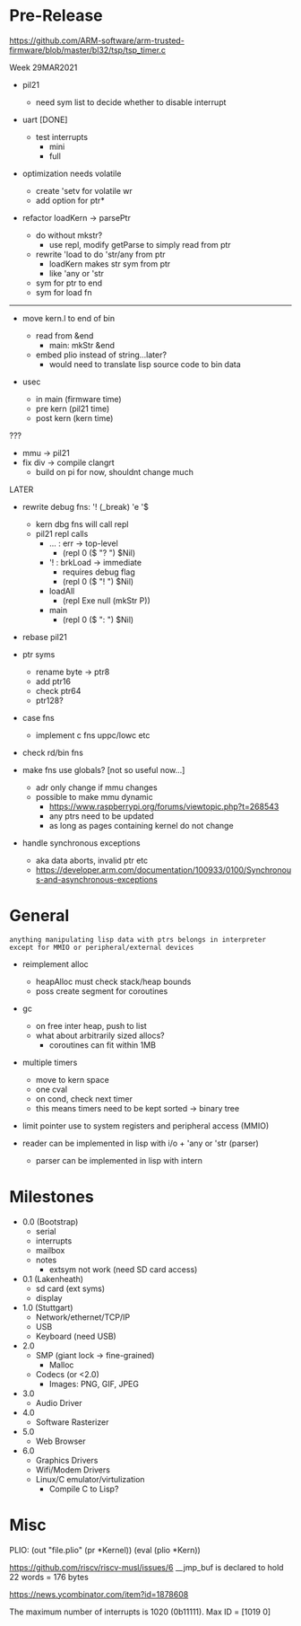 Pre-Release
===========

https://github.com/ARM-software/arm-trusted-firmware/blob/master/bl32/tsp/tsp_timer.c

Week 29MAR2021

* pil21
  * need sym list to decide whether to disable interrupt

* uart [DONE]
  * test interrupts
    * mini
    * full

* optimization needs volatile
  * create 'setv for volatile wr
  * add option for ptr*

* refactor loadKern -> parsePtr
  * do without mkstr?
    * use repl, modify getParse to simply read from ptr
  * rewrite 'load to do 'str/any from ptr
    * loadKern makes str sym from ptr
    * like 'any or 'str
  * sym for ptr to end
  * sym for load fn

-------------------

* move kern.l to end of bin
  * read from &end
    * main: mkStr &end
  * embed plio instead of string...later?
    * would need to translate lisp source code to bin data

* usec
  * in main (firmware time)
  * pre kern (pil21 time)
  * post kern (kern time)

???
* mmu -> pil21
* fix div -> compile clangrt
  * build on pi for now, shouldnt change much

LATER

* rewrite debug fns: '! (_break) 'e '$
  * kern dbg fns will call repl
  * pil21 repl calls
    * ... : err -> top-level
      * (repl 0 ($ "? ") $Nil)
    * '!  : brkLoad -> immediate
      * requires debug flag
      * (repl 0 ($ "! ") $Nil)
    * loadAll
      * (repl Exe null (mkStr P))
    * main
      * (repl 0 ($ ": ") $Nil)

* rebase pil21
* ptr syms
  * rename byte  -> ptr8
  * add ptr16
  * check ptr64
  * ptr128?
* case fns
  * implement c fns uppc/lowc etc
* check rd/bin fns
* make fns use globals? [not so useful now...]
  * adr only change if mmu changes
  * possible to make mmu dynamic
    * https://www.raspberrypi.org/forums/viewtopic.php?t=268543
    * any ptrs need to be updated
    * as long as pages containing kernel do not change

* handle synchronous exceptions
  * aka data aborts, invalid ptr etc
  * https://developer.arm.com/documentation/100933/0100/Synchronous-and-asynchronous-exceptions

General
=======

    anything manipulating lisp data with ptrs belongs in interpreter
    except for MMIO or peripheral/external devices

* reimplement alloc
  * heapAlloc must check stack/heap bounds
  * poss create segment for coroutines

* gc
  * on free inter heap, push to list
  * what about arbitrarily sized allocs?
    * coroutines can fit within 1MB

* multiple timers
  * move to kern space
  * one cval
  * on cond, check next timer
  * this means timers need to be kept sorted -> binary tree

* limit pointer use to system registers and peripheral access (MMIO)

* reader can be implemented in lisp with i/o + 'any or 'str (parser)
  * parser can be implemented in lisp with intern

# Milestones

* 0.0 (Bootstrap)
  * serial
  * interrupts
  * mailbox
  * notes
    * extsym not work (need SD card access)
* 0.1 (Lakenheath)
  * sd card (ext syms)
  * display
* 1.0 (Stuttgart)
  * Network/ethernet/TCP/IP
  * USB
  * Keyboard (need USB)
* 2.0
  * SMP (giant lock -> fine-grained)
    * Malloc
  * Codecs (or <2.0)
    * Images: PNG, GIF, JPEG
* 3.0
  * Audio Driver
* 4.0
  * Software Rasterizer
* 5.0
  * Web Browser
* 6.0
  * Graphics Drivers
  * Wifi/Modem Drivers
  * Linux/C emulator/virtulization
    * Compile C to Lisp?


# Misc

PLIO:
(out "file.plio" (pr *Kernel))
(eval (plio *Kern))

https://github.com/riscv/riscv-musl/issues/6
__jmp_buf is declared to hold 22 words = 176 bytes

https://news.ycombinator.com/item?id=1878608

The maximum number of interrupts is 1020 (0b11111). Max ID = [1019 0]
